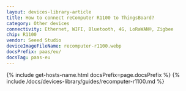 ```yaml
---
layout: devices-library-article
title: How to connect reComputer R1100 to ThingsBoard?
category: Other devices
connectivity: Ethernet, WIFI, Bluetooth, 4G, LoRaWAN®, Zigbee
chip: R1100
vendor: Seeed Studio
deviceImageFileName: recomputer-r1100.webp
docsPrefix: paas/eu/
docsTag: paas-eu
---
```





{% include get-hosts-name.html docsPrefix=page.docsPrefix %}
{% include /docs/devices-library/guides/recomputer-r1100.md %}